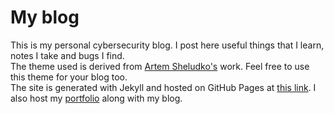 # My blog

This is my personal cybersecurity blog. I post here useful things that I learn, notes I take and bugs I find.  
The theme used is derived from [Artem Sheludko's](http://artemsheludko.com/) work. Feel free to use this theme for your blog too.  
The site is generated with Jekyll and hosted on GitHub Pages at [this link](https://teodor440.github.io/blog/). I also host my [portfolio](https://teodor440.github.io/blog/about/) along with my blog.
